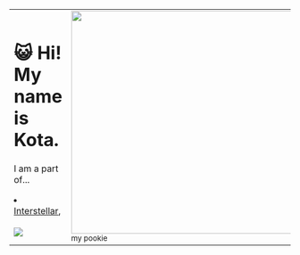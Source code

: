 <table align="center">
  <tr>
    <td>
    <h1>😺 Hi! My name is Kota.</h1>
    <p>I am a part of...</p>
    <ui>
      <li><a href="https://github.com/InterstellarNetwork">Interstellar</a>,</li>
    </ui>
    <br>
    <img src="https://github-readme-stats.vercel.app/api?username=MadjikDotPng&theme=tokyonight">
    </td>
    <td><img style="height:400px;" src="https://github.com/MadjikDotPng/MadjikDotPng/assets/89202835/928826b1-c89a-436c-a734-f154d112aeb8"><br><sub>my pookie</sub></td>
  </tr>
 </table>
